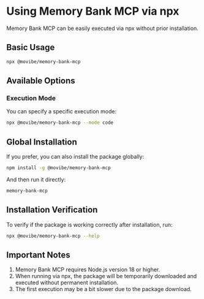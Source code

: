 # Using Memory Bank MCP via npx

Memory Bank MCP can be easily executed via npx without prior installation.

## Basic Usage

```bash
npx @movibe/memory-bank-mcp
```

## Available Options

### Execution Mode

You can specify a specific execution mode:

```bash
npx @movibe/memory-bank-mcp --mode code
```

## Global Installation

If you prefer, you can also install the package globally:

```bash
npm install -g @movibe/memory-bank-mcp
```

And then run it directly:

```bash
memory-bank-mcp
```

## Installation Verification

To verify if the package is working correctly after installation, run:

```bash
npx @movibe/memory-bank-mcp --help
```

## Important Notes

1. Memory Bank MCP requires Node.js version 18 or higher.
2. When running via npx, the package will be temporarily downloaded and executed without permanent installation.
3. The first execution may be a bit slower due to the package download.
